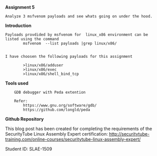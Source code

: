 **Assignment 5**

	Analyze 3 msfvenom payloads and see whats going on under the hood.

**Introduction**

	Payloads provdided by msfvenom for  linux_x86 environment can be listed using the command
			msfvenom  --list payloads |grep linux/x86/ 


	I have choosen the following payloads for this assignment

			>linux/x86/adduser 
			>linux/x86/exec
			>linux/x86/shell_bind_tcp


**Tools used**

		GDB debugger with Peda extention
		
		Refer:
			https://www.gnu.org/software/gdb/
			https://github.com/longld/peda


**Github Repository**

This blog post has been created for completing the requirements of the SecurityTube Linux Assembly Expert certification: http://securitytube-training.com/online-courses/securitytube-linux-assembly-expert/

Student ID: SLAE-1509
